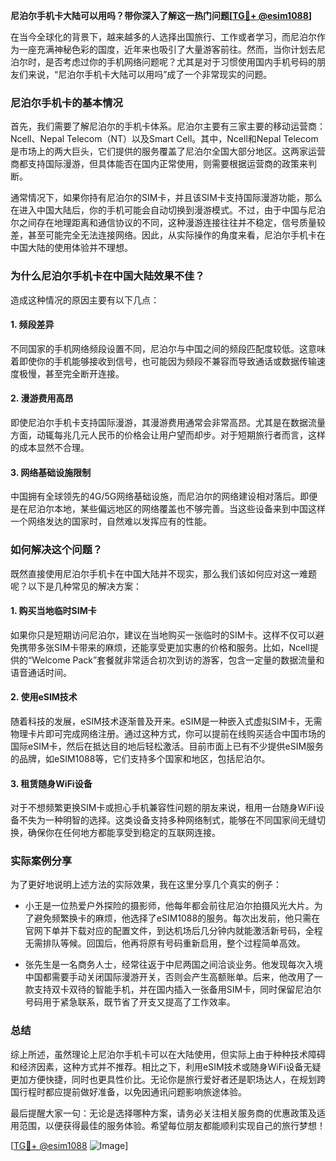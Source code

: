 **尼泊尔手机卡大陆可以用吗？带你深入了解这一热门问题[[TG💪+ @esim1088](https://t.me/s/esim1088)]**

在当今全球化的背景下，越来越多的人选择出国旅行、工作或者学习，而尼泊尔作为一座充满神秘色彩的国度，近年来也吸引了大量游客前往。然而，当你计划去尼泊尔时，是否考虑过你的手机网络问题呢？尤其是对于习惯使用国内手机号码的朋友们来说，“尼泊尔手机卡大陆可以用吗”成了一个非常现实的问题。

### 尼泊尔手机卡的基本情况

首先，我们需要了解尼泊尔的手机卡体系。尼泊尔主要有三家主要的移动运营商：Ncell、Nepal Telecom（NT）以及Smart Cell。其中，Ncell和Nepal Telecom是市场上的两大巨头，它们提供的服务覆盖了尼泊尔全国大部分地区。这两家运营商都支持国际漫游，但具体能否在国内正常使用，则需要根据运营商的政策来判断。

通常情况下，如果你持有尼泊尔的SIM卡，并且该SIM卡支持国际漫游功能，那么在进入中国大陆后，你的手机可能会自动切换到漫游模式。不过，由于中国与尼泊尔之间存在地理距离和通信协议的不同，这种漫游连接往往并不稳定，信号质量较差，甚至可能完全无法连接网络。因此，从实际操作的角度来看，尼泊尔手机卡在中国大陆的使用体验并不理想。

### 为什么尼泊尔手机卡在中国大陆效果不佳？

造成这种情况的原因主要有以下几点：

#### 1. **频段差异**
   不同国家的手机网络频段设置不同，尼泊尔与中国之间的频段匹配度较低。这意味着即使你的手机能够接收到信号，也可能因为频段不兼容而导致通话或数据传输速度极慢，甚至完全断开连接。

#### 2. **漫游费用高昂**
   即使尼泊尔手机卡支持国际漫游，其漫游费用通常会非常高昂。尤其是在数据流量方面，动辄每兆几元人民币的价格会让用户望而却步。对于短期旅行者而言，这样的成本显然不合理。

#### 3. **网络基础设施限制**
   中国拥有全球领先的4G/5G网络基础设施，而尼泊尔的网络建设相对落后。即便是在尼泊尔本地，某些偏远地区的网络覆盖也不够完善。当这些设备来到中国这样一个网络发达的国家时，自然难以发挥应有的性能。

### 如何解决这个问题？

既然直接使用尼泊尔手机卡在中国大陆并不现实，那么我们该如何应对这一难题呢？以下是几种常见的解决方案：

#### 1. **购买当地临时SIM卡**
   如果你只是短期访问尼泊尔，建议在当地购买一张临时的SIM卡。这样不仅可以避免携带多张SIM卡带来的麻烦，还能享受更加实惠的价格和服务。比如，Ncell提供的“Welcome Pack”套餐就非常适合初次到访的游客，包含一定量的数据流量和语音通话时间。

#### 2. **使用eSIM技术**
   随着科技的发展，eSIM技术逐渐普及开来。eSIM是一种嵌入式虚拟SIM卡，无需物理卡片即可完成网络注册。通过这种方式，你可以提前在线购买适合中国市场的国际eSIM卡，然后在抵达目的地后轻松激活。目前市面上已有不少提供eSIM服务的品牌，如eSIM1088等，它们支持多个国家和地区，包括尼泊尔。

#### 3. **租赁随身WiFi设备**
   对于不想频繁更换SIM卡或担心手机兼容性问题的朋友来说，租用一台随身WiFi设备不失为一种明智的选择。这类设备支持多种网络制式，能够在不同国家间无缝切换，确保你在任何地方都能享受到稳定的互联网连接。

### 实际案例分享

为了更好地说明上述方法的实际效果，我在这里分享几个真实的例子：

- 小王是一位热爱户外探险的摄影师，他每年都会前往尼泊尔拍摄风光大片。为了避免频繁换卡的麻烦，他选择了eSIM1088的服务。每次出发前，他只需在官网下单并下载对应的配置文件，到达机场后几分钟内就能激活新号码，全程无需排队等候。回国后，他再将原有号码重新启用，整个过程简单高效。
  
- 张先生是一名商务人士，经常往返于中尼两国之间洽谈业务。他发现每次入境中国都需要手动关闭国际漫游开关，否则会产生高额账单。后来，他改用了一款支持双卡双待的智能手机，并在国内插入一张备用SIM卡，同时保留尼泊尔号码用于紧急联系，既节省了开支又提高了工作效率。

### 总结

综上所述，虽然理论上尼泊尔手机卡可以在大陆使用，但实际上由于种种技术障碍和经济因素，这种方式并不推荐。相比之下，利用eSIM技术或随身WiFi设备无疑更加方便快捷，同时也更具性价比。无论你是旅行爱好者还是职场达人，在规划跨国行程时都应提前做好准备，以免因通讯问题影响旅途体验。

最后提醒大家一句：无论是选择哪种方案，请务必关注相关服务商的优惠政策及适用范围，以便获得最佳的服务体验。希望每位朋友都能顺利实现自己的旅行梦想！

[[TG💪+ @esim1088](https://t.me/s/esim1088) ![Image](https://i.postimg.cc/4NQfJmqS/Snipaste-2025-05-13-00-14-12.png)]